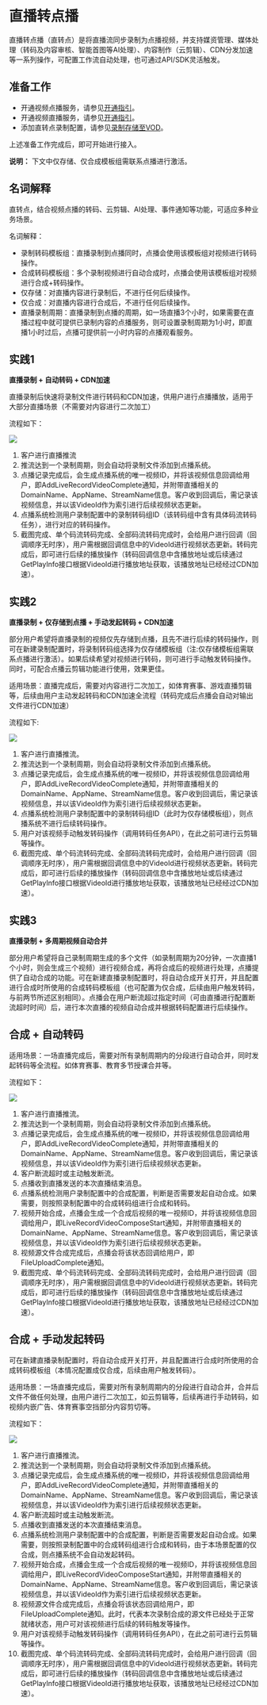 # 直播转点播

直播转点播（直转点）是将直播流同步录制为点播视频，并支持媒资管理、媒体处理（转码及内容审核、智能首图等AI处理）、内容制作（云剪辑）、CDN分发加速等一系列操作，可配置工作流自动处理，也可通过API/SDK灵活触发。

## 准备工作

-   开通视频点播服务，请参见[开通指引](/intl.zh-CN/快速入门/开始使用视频点播.md)。
-   开通视频直播服务，请参见[开通指引](/intl.zh-CN/产品计费/计费相关操作/开通与购买视频直播.md)。
-   添加直转点录制配置，请参见[录制存储至VOD](/intl.zh-CN/控制台指南/域名管理/录制管理/录制存储至VOD.md)。

上述准备工作完成后，即可开始进行接入。

**说明：** 下文中仅存储、仅合成模板组需联系点播进行激活。

## 名词解释

直转点，结合视频点播的转码、云剪辑、AI处理、事件通知等功能，可适应多种业务场景。

名词解释：

-   录制转码模板组：直播录制到点播同时，点播会使用该模板组对视频进行转码操作。
-   合成转码模板组：多个录制视频进行自动合成时，点播会使用该模板组对视频进行合成+转码操作。
-   仅存储：对直播内容进行录制后，不进行任何后续操作。
-   仅合成：对直播内容进行合成后，不进行任何后续操作。
-   直播录制周期：直播录制到点播的周期，如一场直播3个小时，如果需要在直播过程中就可提供已录制内容的点播服务，则可设置录制周期为1小时，即直播1小时过后，点播可提供前一小时内容的点播观看服务。

## 实践1

**直播录制 + 自动转码 + CDN加速**

直播录制后快速将录制文件进行转码和CDN加速，供用户进行点播播放，适用于大部分直播场景（不需要对内容进行二次加工）

流程如下：

![](https://static-aliyun-doc.oss-accelerate.aliyuncs.com/assets/img/zh-CN/2519626061/p178459.png)

1.  客户进行直播推流
2.  推流达到一个录制周期，则会自动将录制文件添加到点播系统。
3.  点播记录完成后，会生成点播系统的唯一视频ID，并将该视频信息回调给用户，即AddLiveRecordVideoComplete通知，并附带直播相关的DomainName、AppName、StreamName信息。客户收到回调后，需记录该视频信息，并以该VideoId作为索引进行后续视频状态更新。
4.  点播系统检测用户录制配置中的录制转码组ID（该转码组中含有具体码流转码任务），进行对应的转码操作。
5.  截图完成、单个码流转码完成、全部码流转码完成时，会给用户进行回调（回调顺序无时序），用户需根据回调信息中的VideoId进行视频状态更新。转码完成后，即可进行后续的播放操作（转码回调信息中含播放地址或后续通过GetPlayInfo接口根据VideoId进行播放地址获取，该播放地址已经经过CDN加速）。

## 实践2

**直播录制 + 仅存储到点播 + 手动发起转码 + CDN加速**

部分用户希望将直播录制的视频仅先存储到点播，且先不进行后续的转码操作，则可在新建录制配置时，将录制转码组选择为仅存储模板组（注:仅存储模板组需联系点播进行激活）。如果后续希望对视频进行转码，则可进行手动触发转码操作。同时，可配合点播云剪辑功能进行使用，效果更佳。

适用场景：直播完成后，需要对内容进行二次加工，如体育赛事、游戏直播剪辑等，后续由用户主动发起转码和CDN加速全流程（转码完成后点播会自动对输出文件进行CDN加速）

流程如下:

![](https://static-aliyun-doc.oss-accelerate.aliyuncs.com/assets/img/zh-CN/2519626061/p178460.png)

1.  客户进行直播推流。
2.  推流达到一个录制周期，则会自动将录制文件添加到点播系统。
3.  点播记录完成后，会生成点播系统的唯一视频ID，并将该视频信息回调给用户，即AddLiveRecordVideoComplete通知，并附带直播相关的DomainName、AppName、StreamName信息。客户收到回调后，需记录该视频信息，并以该VideoId作为索引进行后续视频状态更新。
4.  点播系统检测用户录制配置中的录制转码组ID（此时为仅存储模板组），则点播系统不进行后续转码操作。
5.  用户对该视频手动触发转码操作（调用转码任务API），在此之前可进行云剪辑等操作。
6.  截图完成、单个码流转码完成、全部码流转码完成时，会给用户进行回调（回调顺序无时序），用户需根据回调信息中的VideoId进行视频状态更新。转码完成后，即可进行后续的播放操作（转码回调信息中含播放地址或后续通过GetPlayInfo接口根据VideoId进行播放地址获取，该播放地址已经经过CDN加速）。

## 实践3

**直播录制 + 多周期视频自动合并**

部分用户希望将自己录制周期生成的多个文件（如录制周期为20分钟，一次直播1个小时，则会生成三个视频）进行视频合成，再将合成后的视频进行处理，点播提供了自动合成的功能。可在新建直播录制配置时，将自动合成开关打开，并且配置进行合成时所使用的合成转码模板组（也可配置为仅合成，后续由用户触发转码，与前两节所述区别相同）。点播会在用户断流超过指定时间（可由直播进行配置断流超时时间）后，进行本次直播的视频自动合成并根据转码配置进行后续操作。

## 合成 + 自动转码

适用场景：一场直播完成后，需要对所有录制周期内的分段进行自动合并，同时发起转码等全流程。如体育赛事、教育多节授课合并等。

流程如下：

![](https://static-aliyun-doc.oss-accelerate.aliyuncs.com/assets/img/zh-CN/2519626061/p178461.png)

1.  客户进行直播推流。
2.  推流达到一个录制周期，则会自动将录制文件添加到点播系统。
3.  点播记录完成后，会生成点播系统的唯一视频ID，并将该视频信息回调给用户，即AddLiveRecordVideoComplete通知，并附带直播相关的DomainName、AppName、StreamName信息。客户收到回调后，需记录该视频信息，并以该VideoId作为索引进行后续视频状态更新。
4.  客户断流超时或主动触发断流。
5.  点播收到直播发送的本次直播结束消息。
6.  点播系统检测用户录制配置中的合成配置，判断是否需要发起自动合成。如果需要，则按照录制配置中的合成转码组进行合成和转码。
7.  视频开始合成，点播会生成一个合成后视频的唯一视频ID，并将该视频信息回调给用户，即LiveRecordVideoComposeStart通知，并附带直播相关的DomainName、AppName、StreamName信息。客户收到回调后，需记录该视频信息，并以该VideoId作为索引进行后续视频状态更新。
8.  视频源文件合成完成后，点播会将该状态回调给用户，即FileUploadComplete通知。
9.  截图完成、单个码流转码完成、全部码流转码完成时，会给用户进行回调（回调顺序无时序），用户需根据回调信息中的VideoId进行视频状态更新。转码完成后，即可进行后续的播放操作（转码回调信息中含播放地址或后续通过GetPlayInfo接口根据VideoId进行播放地址获取，该播放地址已经经过CDN加速）。

## 合成 + 手动发起转码

可在新建直播录制配置时，将自动合成开关打开，并且配置进行合成时所使用的合成转码模板组（本情况配置成仅合成，后续由用户触发转码）。

适用场景：一场直播完成后，需要对所有录制周期内的分段进行自动合并，合并后文件不做任何处理，由用户进行二次加工，如云剪辑等，后续再进行手动转码，如视频内嵌广告、体育赛事空挡部分内容剪切等。

流程如下：

![](https://static-aliyun-doc.oss-accelerate.aliyuncs.com/assets/img/zh-CN/2519626061/p178462.png)

1.  客户进行直播推流。
2.  推流达到一个录制周期，则会自动将录制文件添加到点播系统。
3.  点播记录完成后，会生成点播系统的唯一视频ID，并将该视频信息回调给用户，即AddLiveRecordVideoComplete通知，并附带直播相关的DomainName、AppName、StreamName信息。客户收到回调后，需记录该视频信息，并以该VideoId作为索引进行后续视频状态更新。
4.  客户断流超时或主动触发断流。
5.  点播收到直播发送的本次直播结束消息。
6.  点播系统检测用户录制配置中的合成配置，判断是否需要发起自动合成。如果需要，则按照录制配置中的合成转码组进行合成和转码，由于本场景配置的仅合成，则点播系统不会自动发起转码。
7.  视频开始合成，点播会生成一个合成后视频的唯一视频ID，并将该视频信息回调给用户，即LiveRecordVideoComposeStart通知，并附带直播相关的DomainName、AppName、StreamName信息。客户收到回调后，需记录该视频信息，并以该VideoId作为索引进行后续视频状态更新。
8.  视频源文件合成完成后，点播会将该状态回调给用户，即FileUploadComplete通知。此时，代表本次录制合成的源文件已经处于正常就绪状态，用户可对该视频进行后续的转码触发等操作。
9.  用户对该视频手动触发转码操作（调用转码任务API），在此之前可进行云剪辑等操作。
10. 截图完成、单个码流转码完成、全部码流转码完成时，会给用户进行回调（回调顺序无时序），用户需根据回调信息中的VideoId进行视频状态更新。转码完成后，即可进行后续的播放操作（转码回调信息中含播放地址或后续通过GetPlayInfo接口根据VideoId进行播放地址获取，该播放地址已经经过CDN加速）。

